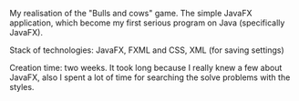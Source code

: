 My realisation of the "Bulls and cows" game. The simple JavaFX application, which become my first serious program on Java (specifically JavaFX).

Stack of technologies: JavaFX, FXML and CSS, XML (for saving settings)

Creation time: two weeks. It took long because I really knew a few about JavaFX, also I spent a lot of time for searching the solve problems with the styles.
